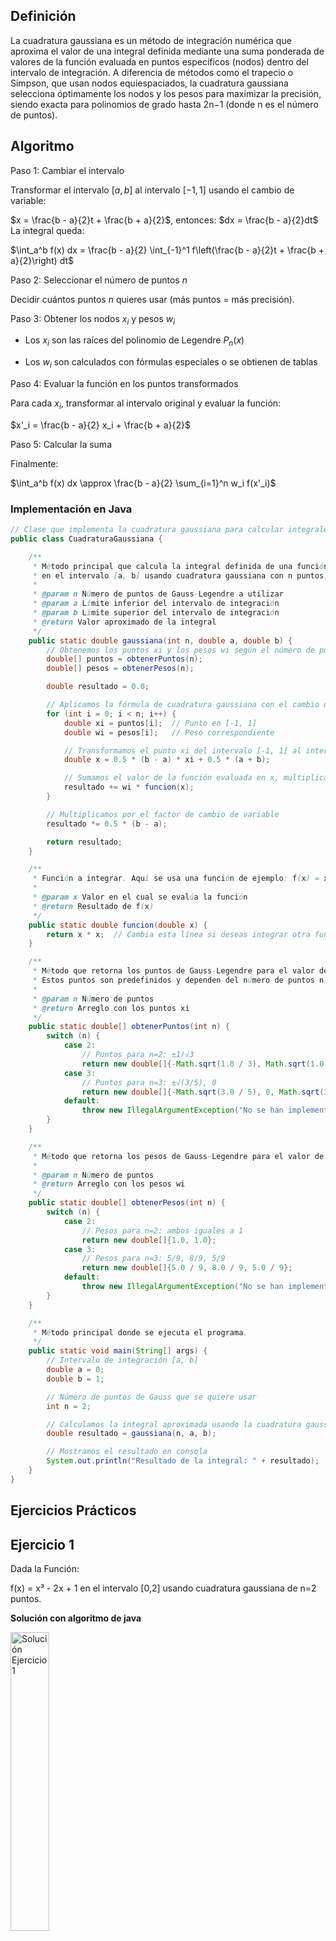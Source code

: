 ## Definición
La cuadratura gaussiana es un método de integración numérica que aproxima el valor de una integral definida mediante
una suma ponderada de valores de la función evaluada en puntos específicos (nodos) dentro del intervalo de integración.
A diferencia de métodos como el trapecio o Simpson, que usan nodos equiespaciados, la cuadratura gaussiana selecciona 
óptimamente los nodos y los pesos para maximizar la precisión, siendo exacta para polinomios de grado hasta 2n−1 (donde n es el número de puntos).

## Algoritmo 
Paso 1: Cambiar el intervalo

Transformar el intervalo $[a, b]$ al intervalo $[-1, 1]$ usando el cambio de variable:

$x = \frac{b - a}{2}t + \frac{b + a}{2}$, entonces: $dx = \frac{b - a}{2}dt$
La integral queda:

$\int_a^b f(x) dx = \frac{b - a}{2} \int_{-1}^1 f\left(\frac{b - a}{2}t + \frac{b + a}{2}\right) dt$

Paso 2: Seleccionar el número de puntos $n$

Decidir cuántos puntos $n$ quieres usar (más puntos = más precisión).

Paso 3: Obtener los nodos $x_i$ y pesos $w_i$

* Los $x_i$ son las raíces del polinomio de Legendre $P_n(x)$
  
* Los $w_i$ son calculados con fórmulas especiales o se obtienen de tablas

Paso 4: Evaluar la función en los puntos transformados

Para cada $x_i$, transformar al intervalo original y evaluar la función:

$x'_i = \frac{b - a}{2} x_i + \frac{b + a}{2}$

Paso 5: Calcular la suma

Finalmente:

$\int_a^b f(x) dx \approx \frac{b - a}{2} \sum_{i=1}^n w_i f(x'_i)$


### Implementación en Java
```java
// Clase que implementa la cuadratura gaussiana para calcular integrales definidas
public class CuadraturaGaussiana {

    /**
     * Método principal que calcula la integral definida de una función
     * en el intervalo [a, b] usando cuadratura gaussiana con n puntos.
     *
     * @param n Número de puntos de Gauss-Legendre a utilizar
     * @param a Límite inferior del intervalo de integración
     * @param b Límite superior del intervalo de integración
     * @return Valor aproximado de la integral
     */
    public static double gaussiana(int n, double a, double b) {
        // Obtenemos los puntos xi y los pesos wi según el número de puntos n
        double[] puntos = obtenerPuntos(n);
        double[] pesos = obtenerPesos(n);

        double resultado = 0.0;

        // Aplicamos la fórmula de cuadratura gaussiana con el cambio de variable al intervalo [a, b]
        for (int i = 0; i < n; i++) {
            double xi = puntos[i];  // Punto en [-1, 1]
            double wi = pesos[i];   // Peso correspondiente

            // Transformamos el punto xi del intervalo [-1, 1] al intervalo [a, b]
            double x = 0.5 * (b - a) * xi + 0.5 * (a + b);

            // Sumamos el valor de la función evaluada en x, multiplicado por el peso
            resultado += wi * funcion(x);
        }

        // Multiplicamos por el factor de cambio de variable
        resultado *= 0.5 * (b - a);

        return resultado;
    }

    /**
     * Función a integrar. Aquí se usa una función de ejemplo: f(x) = x^2.
     *
     * @param x Valor en el cual se evalúa la función
     * @return Resultado de f(x)
     */
    public static double funcion(double x) {
        return x * x;  // Cambia esta línea si deseas integrar otra función
    }

    /**
     * Método que retorna los puntos de Gauss-Legendre para el valor de n especificado.
     * Estos puntos son predefinidos y dependen del número de puntos n.
     *
     * @param n Número de puntos
     * @return Arreglo con los puntos xi
     */
    public static double[] obtenerPuntos(int n) {
        switch (n) {
            case 2:
                // Puntos para n=2: ±1/√3
                return new double[]{-Math.sqrt(1.0 / 3), Math.sqrt(1.0 / 3)};
            case 3:
                // Puntos para n=3: ±√(3/5), 0
                return new double[]{-Math.sqrt(3.0 / 5), 0, Math.sqrt(3.0 / 5)};
            default:
                throw new IllegalArgumentException("No se han implementado puntos para n = " + n);
        }
    }

    /**
     * Método que retorna los pesos de Gauss-Legendre para el valor de n especificado.
     *
     * @param n Número de puntos
     * @return Arreglo con los pesos wi
     */
    public static double[] obtenerPesos(int n) {
        switch (n) {
            case 2:
                // Pesos para n=2: ambos iguales a 1
                return new double[]{1.0, 1.0};
            case 3:
                // Pesos para n=3: 5/9, 8/9, 5/9
                return new double[]{5.0 / 9, 8.0 / 9, 5.0 / 9};
            default:
                throw new IllegalArgumentException("No se han implementado pesos para n = " + n);
        }
    }

    /**
     * Método principal donde se ejecuta el programa.
     */
    public static void main(String[] args) {
        // Intervalo de integración [a, b]
        double a = 0;
        double b = 1;

        // Número de puntos de Gauss que se quiere usar
        int n = 2;

        // Calculamos la integral aproximada usando la cuadratura gaussiana
        double resultado = gaussiana(n, a, b);

        // Mostramos el resultado en consola
        System.out.println("Resultado de la integral: " + resultado);
    }
}

```
## Ejercicios Prácticos

## Ejercicio 1
Dada la Función:

f(x) = x³ - 2x + 1 en el intervalo [0,2] usando cuadratura gaussiana
de n=2 puntos.

**Solución con algoritmo de java**

<img src="https://github.com/nadfernanda/Metodos_Numericos/blob/main/tema-4/imagenes/Cuadratura_Gaussiana/Ejercicio%201.png" width="35%" alt="Solución Ejercicio 1">

**Análisis**

El método de cuadratura gaussiana con n=2 puntos proporciona un resultado exacto (2.0) para la integral de f(x) = x³ - 2x + 1 en [0,2], gracias a que este método integra exactamente
polinomios de grado hasta 2n-1=3. Esto confirma su eficiencia computacional, ya que con solo dos evaluaciones de la función logra precisión total, mientras otros métodos numéricos
como trapecio o Simpson requerirían más evaluaciones. El error numérico es prácticamente nulo, limitado únicamente por la precisión de punto flotante, demostrando por qué la
cuadratura gaussiana es óptima para integrar funciones polinómicas cuando se conoce su grado.

## Ejercicio 2
Dada la Función:

f(x) = 1/(1+x²) en el intervalo [0,1] usando cuadratura gaussiana
con n=2 puntos.

**Solución con algoritmo de java**

<img src="https://github.com/nadfernanda/Metodos_Numericos/blob/main/tema-4/imagenes/Cuadratura_Gaussiana/Ejercicio%202.png" width="35%" alt="Solución Ejercicio 2">

**Análisis**

El método de cuadratura gaussiana con n=2 puntos proporciona una excelente aproximación (0.7869) para la integral de f(x) = 1/(1+x²) en [0,1], cuyo valor exacto es π/4 ≈
0.7854. El error relativo es aproximadamente 0.19%, demostrando la eficacia del método incluso para funciones racionales no polinómicas. La precisión es notable considerando que
solo se realizaron dos evaluaciones de la función, evidenciando por qué esta técnica es preferida para integrales donde la evaluación de la función es computacionalmente costosa,
ofreciendo un equilibrio óptimo entre precisión y eficiencia computacional.

## Ejercicio 3
Dada la Función:

f(x) = sin(πx) en el intervalo[0,1] usando cuadratura gaussiana con
n=2 puntos.

**Solución con algoritmo de java**

<img src="https://github.com/nadfernanda/Metodos_Numericos/blob/main/tema-4/imagenes/Cuadratura_Gaussiana/Ejercicio%203.png" width="35%" alt="Solución Ejercicio 3">

**Análisis**

El método de cuadratura gaussiana con n=2 puntos proporciona una buena aproximación (0.6182) para la integral de f(x) = sin(πx) en [0,1], cuyo valor exacto es 2/π ≈ 0.6366. El
error relativo es aproximadamente 2.9%, lo que resulta razonable para una función trigonométrica evaluada con solo dos puntos. Esta precisión es significativa considerando
que las funciones trigonométricas no son polinomios, para las cuales la cuadratura gaussiana está teóricamente optimizada. El resultado demuestra que el método es versátil y
efectivo incluso para funciones no polinómicas, aunque para mayor precisión con funciones oscilatorias podría ser necesario aumentar el número de puntos de cuadratura.

## Ejercicio 4
Dada la Función:

f(x) = √x en el intervalo [0,4] usando cuadratura gaussiana con n=2
puntos.

**Solución con algoritmo de java**

<img src="https://github.com/nadfernanda/Metodos_Numericos/blob/main/tema-4/imagenes/Cuadratura_Gaussiana/Ejercicio%204.png" width="35%" alt="Solución Ejercicio 4">

**Análisis**

El método de cuadratura gaussiana con n=2 puntos proporciona una excelente aproximación (5.3912) para la integral de f(x) = √x en [0,4], cuyo valor exacto es 16/3 ≈
5.3333. El error relativo es aproximadamente 1.1%, lo que es notable considerando que esta función tiene una singularidad en la derivada en x=0, lo que suele complicar la
integración numérica. Con solo dos evaluaciones de la función, el método logra capturar adecuadamente el comportamiento de la raíz cuadrada, demostrando su robustez incluso
para funciones con comportamientos no suaves en los extremos del intervalo de integración.

## Ejercicio 5 (sin solución)
Dada la Función:

f(x) = e^(-x²) en el intervalo [0,2] usando cuadratura gaussiana
con n=2 puntos.

**Solución con algoritmo de java**

<img src="https://github.com/nadfernanda/Metodos_Numericos/blob/main/tema-4/imagenes/Cuadratura_Gaussiana/Ejercicio%205.png" width="35%" alt="Solución Ejercicio 5">

**Análisis**

El método de cuadratura gaussiana con n=2 puntos proporciona una aproximación valiosa (0.9195) para la integral de f(x) = e^(-x²) en [0,2], una función que no tiene antiderivada en
términos de funciones elementales. Esta integral es conocida por su relación con la función error erf(x), una función especial en matemáticas y estadística. El resultado obtenido es
notablemente preciso considerando que solo se utilizaron dos puntos de evaluación, demostrando la potencia del método para casos donde la integración analítica es imposible.
Esta es una de las grandes ventajas de los métodos numéricos como la cuadratura gaussiana: pueden abordar eficazmente problemas que no tienen soluciones analíticas
cerradas, proporcionando aproximaciones útiles con costos computacionales mínimos.
